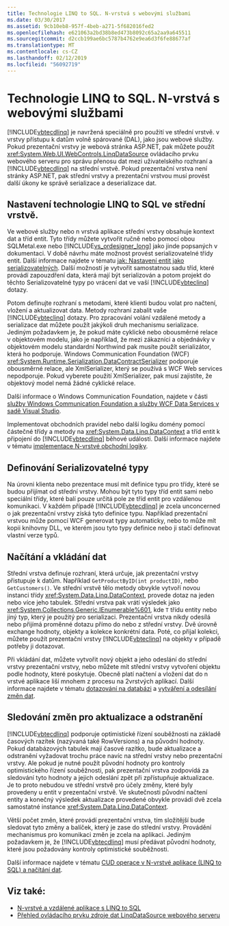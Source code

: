 ```yaml
---
title: Technologie LINQ to SQL. N-vrstvá s webovými službami
ms.date: 03/30/2017
ms.assetid: 9cb10eb8-957f-4beb-a271-5f682016fed2
ms.openlocfilehash: e621063a2bd38b8ed473b8092c65a2aa9a645511
ms.sourcegitcommit: d2ccb199ae6bc5787b4762e9ea6d3f6fe88677af
ms.translationtype: MT
ms.contentlocale: cs-CZ
ms.lasthandoff: 02/12/2019
ms.locfileid: "56092719"
---
```

# <a name="linq-to-sql-n-tier-with-web-services"></a>Technologie LINQ to SQL. N-vrstvá s webovými službami
[!INCLUDE[vbtecdlinq](../../../../../../includes/vbtecdlinq-md.md)] je navržená speciálně pro použití ve střední vrstvě. v vrstvy přístupu k datům volně spárované (DAL), jako jsou webové služby. Pokud prezentační vrstvy je webová stránka ASP.NET, pak můžete použít <xref:System.Web.UI.WebControls.LinqDataSource> ovládacího prvku webového serveru pro správu přenosu dat mezi uživatelského rozhraní a [!INCLUDE[vbtecdlinq](../../../../../../includes/vbtecdlinq-md.md)] na střední vrstvě. Pokud prezentační vrstva není stránky ASP.NET, pak střední vrstvy a prezentační vrstvou musí provést další úkony ke správě serializace a deserializace dat.  
  
## <a name="setting-up-linq-to-sql-on-the-middle-tier"></a>Nastavení technologie LINQ to SQL ve střední vrstvě.  
 Ve webové služby nebo n vrstvá aplikace střední vrstvy obsahuje kontext dat a tříd entit. Tyto třídy můžete vytvořit ručně nebo pomocí obou SQLMetal.exe nebo [!INCLUDE[vs_ordesigner_long](../../../../../../includes/vs-ordesigner-long-md.md)] jako jinde popsaných v dokumentaci. V době návrhu máte možnost provést serializovatelné třídy entit. Další informace najdete v tématu [jak: Nastavení entit jako serializovatelných](../../../../../../docs/framework/data/adonet/sql/linq/how-to-make-entities-serializable.md). Další možností je vytvořit samostatnou sadu tříd, které provádí zapouzdření data, která mají být serializován a potom projekt do těchto Serializovatelné typy po vrácení dat ve vaší [!INCLUDE[vbteclinq](../../../../../../includes/vbteclinq-md.md)] dotazy.  
  
 Potom definujte rozhraní s metodami, které klienti budou volat pro načtení, vložení a aktualizovat data. Metody rozhraní zabalit vaše [!INCLUDE[vbteclinq](../../../../../../includes/vbteclinq-md.md)] dotazy. Pro zpracování volání vzdálené metody a serializace dat můžete použít jakýkoli druh mechanismu serializace. Jediným požadavkem je, že pokud máte cyklické nebo obousměrné relace v objektovém modelu, jako je například, že mezi zákazníci a objednávky v objektovém modelu standardní Northwind pak musíte použít serializátor, která ho podporuje. Windows Communication Foundation (WCF) <xref:System.Runtime.Serialization.DataContractSerializer> podporuje obousměrné relace, ale XmlSerializer, který se používá s WCF Web services nepodporuje. Pokud vyberete použití XmlSerializer, pak musí zajistíte, že objektový model nemá žádné cyklické relace.  
  
 Další informace o Windows Communication Foundation, najdete v části [služby Windows Communication Foundation a služby WCF Data Services v sadě Visual Studio](/visualstudio/data-tools/windows-communication-foundation-services-and-wcf-data-services-in-visual-studio).  
  
 Implementovat obchodních pravidel nebo další logiku domény pomocí částečné třídy a metody na <xref:System.Data.Linq.DataContext> a tříd entit k připojení do [!INCLUDE[vbtecdlinq](../../../../../../includes/vbtecdlinq-md.md)] běhové události. Další informace najdete v tématu [implementace N-vrstvé obchodní logiky](../../../../../../docs/framework/data/adonet/sql/linq/implementing-business-logic-linq-to-sql.md).  
  
## <a name="defining-the-serializable-types"></a>Definování Serializovatelné typy  
 Na úrovni klienta nebo prezentace musí mít definice typu pro třídy, které se budou přijímat od střední vrstvy. Mohou být tyto typy tříd entit sami nebo speciální třídy, které balí pouze určitá pole ze tříd entit pro vzdálenou komunikaci. V každém případě [!INCLUDE[vbtecdlinq](../../../../../../includes/vbtecdlinq-md.md)] je zcela unconcerned o jak prezentační vrstvy získá tyto definice typu. Například prezentační vrstvou může pomocí WCF generovat typy automaticky, nebo to může mít kopii knihovny DLL, ve kterém jsou tyto typy definice nebo ji stačí definovat vlastní verze typů.  
  
## <a name="retrieving-and-inserting-data"></a>Načítání a vkládání dat  
 Střední vrstva definuje rozhraní, která určuje, jak prezentační vrstvy přistupuje k datům. Například `GetProductByID(int productID)`, nebo `GetCustomers()`. Ve střední vrstvě tělo metody obvykle vytvoří novou instanci třídy <xref:System.Data.Linq.DataContext>, provede dotaz na jeden nebo více jeho tabulek. Střední vrstva pak vrátí výsledek jako <xref:System.Collections.Generic.IEnumerable%601>, kde `T` třídu entity nebo jiný typ, který je použitý pro serializaci. Prezentační vrstva nikdy odesílá nebo přijímá proměnné dotazu přímo do nebo z střední vrstvy. Dvě úrovně exchange hodnoty, objekty a kolekce konkrétní data. Poté, co přijal kolekci, můžete použít prezentační vrstvy [!INCLUDE[vbteclinq](../../../../../../includes/vbteclinq-md.md)] na objekty v případě potřeby ji dotazovat.  
  
 Při vkládání dat, můžete vytvořit nový objekt a jeho odeslání do střední vrstvy prezentační vrstvy, nebo můžete mít střední vrstvy vytvoření objektu podle hodnoty, které poskytuje. Obecně platí načtení a vložení dat do n vrstvé aplikace liší mnohem z procesu na 2vrstvých aplikací. Další informace najdete v tématu [dotazování na databázi](../../../../../../docs/framework/data/adonet/sql/linq/querying-the-database.md) a [vytváření a odesílání změn dat](../../../../../../docs/framework/data/adonet/sql/linq/making-and-submitting-data-changes.md).  
  
## <a name="tracking-changes-for-updates-and-deletes"></a>Sledování změn pro aktualizace a odstranění  
 [!INCLUDE[vbtecdlinq](../../../../../../includes/vbtecdlinq-md.md)] podporuje optimistické řízení souběžnosti na základě časových razítek (nazývaná také RowVersions) a na původní hodnoty. Pokud databázových tabulek mají časové razítko, bude aktualizace a odstranění vyžadovat trochu práce navíc na střední vrstvy nebo prezentační vrstvy. Ale pokud je nutné použít původní hodnoty pro kontroly optimistického řízení souběžnosti, pak prezentační vrstva zodpovídá za sledování tyto hodnoty a jejich odeslání zpět při zpřístupňuje aktualizace. Je to proto nebudou ve střední vrstvě pro účely změny, které byly provedeny u entit v prezentační vrstvě. Ve skutečnosti původní načtení entity a konečný výsledek aktualizace provedené obvykle provádí dvě zcela samostatné instance <xref:System.Data.Linq.DataContext>.  
  
 Větší počet změn, které provádí prezentační vrstva, tím složitější bude sledovat tyto změny a balíček, který je zase do střední vrstvy. Provádění mechanismus pro komunikaci změn je zcela na aplikaci. Jediným požadavkem je, že [!INCLUDE[vbtecdlinq](../../../../../../includes/vbtecdlinq-md.md)] musí předávat původní hodnoty, které jsou požadovány kontroly optimistické souběžnosti.  
  
 Další informace najdete v tématu [CUD operace v N-vrstvé aplikace (LINQ to SQL) a načítání dat](../../../../../../docs/framework/data/adonet/sql/linq/data-retrieval-and-cud-operations-in-n-tier-applications.md).  
  
## <a name="see-also"></a>Viz také:
- [N-vrstvé a vzdálené aplikace s LINQ to SQL](../../../../../../docs/framework/data/adonet/sql/linq/n-tier-and-remote-applications-with-linq-to-sql.md)
- [Přehled ovládacího prvku zdroje dat LinqDataSource webového serveru](https://docs.microsoft.com/previous-versions/aspnet/bb547113(v=vs.100))
